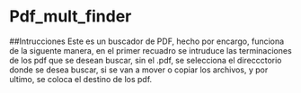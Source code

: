 # Pdf_mult_finder 
##Intrucciones 
Este es un buscador de PDF, hecho por encargo, funciona de la siguente manera, en el primer recuadro se intruduce las terminaciones de los pdf que se desean buscar, sin el .pdf, se selecciona el direccctorio donde se desea buscar, si se van a mover o copiar los archivos, y por ultimo, se coloca el destino de los pdf. 
